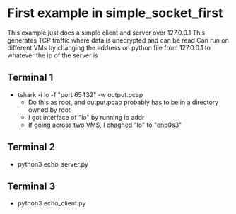 # First example in simple_socket_first
This example just does a simple client and server over 127.0.0.1
This generates TCP traffic where data is unecrypted and can be read
Can run on different VMs by changing the address on python file from 127.0.0.1 to whatever the ip of the server is

## Terminal 1
* tshark -i lo -f "port 65432" -w output.pcap
  * Do this as root, and output.pcap probably has to be in a directory owned by root
  * I got interface of "lo" by running ip addr
  * If going across two VMS, I chagned "lo" to "enp0s3"
## Terminal 2
* python3 echo_server.py
## Terminal 3
* python3 echo_client.py